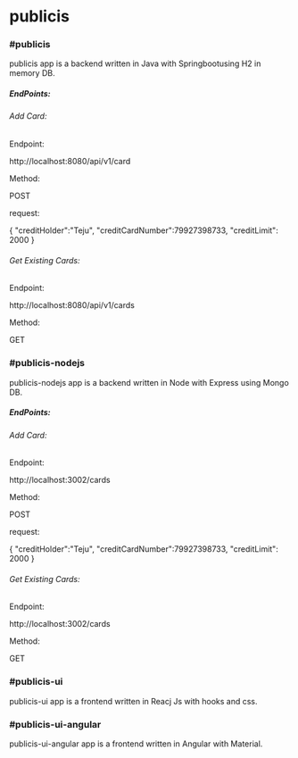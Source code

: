 # publicis

<h3>#publicis </h3>
 <p>publicis app is a backend written in Java with Springbootusing H2 in memory DB. </p>
 <h5>EndPoints: </h5>
 <h6>Add Card: </h6>
 <p>Endpoint:</p> http://localhost:8080/api/v1/card
 <p>Method:</p> POST
 <p>request:</p>{
    "creditHolder":"Teju",
    "creditCardNumber":79927398733,
    "creditLimit": 2000
	}
 <h6>Get Existing Cards:</h6>
 <p>Endpoint:</p> http://localhost:8080/api/v1/cards
 <p>Method:</p> GET
<h3>#publicis-nodejs</h3>
  <p>publicis-nodejs app is a backend written in Node with Express using Mongo DB. </p>
 <h5>EndPoints: </h5> 
<h6>Add Card: </h6> 
 <p>Endpoint:</p> http://localhost:3002/cards
 <p>Method:</p> POST
 <p>request:</p>{
    "creditHolder":"Teju",
    "creditCardNumber":79927398733,
    "creditLimit": 2000
	}
 <h6>Get Existing Cards:</h6>
 <p>Endpoint:</p> http://localhost:3002/cards
 <p>Method:</p> GET

<h3>#publicis-ui</h3>
   <p>publicis-ui app is a frontend written in Reacj Js with hooks and css.</p>


<h3>#publicis-ui-angular</h3>
  <p>publicis-ui-angular app is a frontend written in Angular with Material.</p>